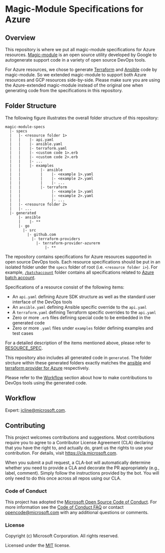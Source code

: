 
# Magic-Module Specifications for Azure

## Overview

This repository is where we put all magic-module specifications for Azure resources. [Magic-module](https://github.com/GoogleCloudPlatform/magic-modules) is an open source utility developed by Google to autogenerate support code in a variety of open source DevOps tools.

For Azure resources, we chose to generate [Terraform](https://www.terraform.io/) and [Ansible](https://www.ansible.com/) code by magic-module. So we extended magic-module to support both Azure resources and GCP resources side-by-side. Please make sure you are using the Azure-extended magic-module instead of the original one when generating code from the specifications in this repository.

## Folder Structure

The following figure illustrates the overall folder structure of this repository:

```
magic-module-specs
  |- specs
  |   |- <resource folder 1>
  |   |    |- api.yaml
  |   |    |- ansible.yaml
  |   |    |- terraform.yaml
  |   |    |- <custom code 1>.erb
  |   |    |- <custom code 2>.erb
  |   |    |- ...
  |   |    |- examples
  |   |         |- ansible
  |   |         |    |- <example 1>.yaml
  |   |         |    |- <example 2>.yaml
  |   |         |    |- ...
  |   |         |- terraform
  |   |              |- <example 1>.yaml
  |   |              |- <example 2>.yaml
  |   |              |- ...
  |   |- <resource folder 2>
  |   |- ...
  |- generated
      |- ansible
      |    |- **
      |- go
        |- src
          |- github.com
            |- terraform-providers
              |- terraform-provider-azurerm
                  |- **
```

The repository contains specifications for Azure resources supported in open source DevOps tools. Each resource specifications should be put in an isolated folder under the `specs` folder of root (i.e. `<resource folder i>`). For example, [`/batchaccount`](https://github.com/Azure/magic-module-specs/tree/master/specs/batchaccount) folder contains all specifications related to [Azure batch account](https://docs.microsoft.com/en-us/rest/api/batchmanagement/batchaccount).

Specifications of a resource consist of the following items:

* An `api.yaml` defining Azure SDK structure as well as the standard user interface of the DevOps tools
* An `ansible.yaml` defining Ansible specific override to the `api.yaml`
* A `terraform.yaml` defining Terraform specific overrides to the `api.yaml`
* Zero or more `.erb` files defining special code to be embedded in the generated code
* Zero or more `.yaml` files under `examples` folder defining examples and test cases

For a detailed description of the items mentioned above, please refer to [RESOURCE_SPEC](RESOURCE_SPEC.md).

This repository also includes all generated code in `generated`. The folder strcture within these generated folders exactly matches the [ansible](https://github.com/ansible/ansible) and [terraform provider for Azure](https://github.com/terraform-providers/terraform-provider-azurerm) respectively.

Please refer to the [Workflow](#workflow) section about how to make contributions to DevOps tools using the generated code.

## Workflow

Expert: jcline@microsoft.com.

## Contributing

This project welcomes contributions and suggestions.  Most contributions require you to agree to a
Contributor License Agreement (CLA) declaring that you have the right to, and actually do, grant us
the rights to use your contribution. For details, visit https://cla.microsoft.com.

When you submit a pull request, a CLA-bot will automatically determine whether you need to provide
a CLA and decorate the PR appropriately (e.g., label, comment). Simply follow the instructions
provided by the bot. You will only need to do this once across all repos using our CLA.

### Code of Conduct

This project has adopted the [Microsoft Open Source Code of Conduct](https://opensource.microsoft.com/codeofconduct/).
For more information see the [Code of Conduct FAQ](https://opensource.microsoft.com/codeofconduct/faq/) or
contact [opencode@microsoft.com](mailto:opencode@microsoft.com) with any additional questions or comments.

### License

Copyright (c) Microsoft Corporation. All rights reserved.


Licensed under the [MIT](LICENSE) license.
